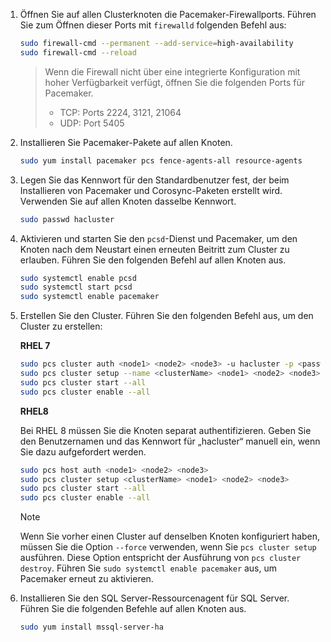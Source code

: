 1. Öffnen Sie auf allen Clusterknoten die Pacemaker-Firewallports. Führen Sie zum Öffnen dieser Ports mit `firewalld` folgenden Befehl aus:

   ```bash
   sudo firewall-cmd --permanent --add-service=high-availability
   sudo firewall-cmd --reload
   ```

   > Wenn die Firewall nicht über eine integrierte Konfiguration mit hoher Verfügbarkeit verfügt, öffnen Sie die folgenden Ports für Pacemaker.
   >
   > * TCP: Ports 2224, 3121, 21064
   > * UDP: Port 5405

1. Installieren Sie Pacemaker-Pakete auf allen Knoten.

   ```bash
   sudo yum install pacemaker pcs fence-agents-all resource-agents
   ```

1. Legen Sie das Kennwort für den Standardbenutzer fest, der beim Installieren von Pacemaker und Corosync-Paketen erstellt wird. Verwenden Sie auf allen Knoten dasselbe Kennwort. 

   ```bash
   sudo passwd hacluster
   ```

1. Aktivieren und starten Sie den `pcsd`-Dienst und Pacemaker, um den Knoten nach dem Neustart einen erneuten Beitritt zum Cluster zu erlauben. Führen Sie den folgenden Befehl auf allen Knoten aus.

   ```bash
   sudo systemctl enable pcsd
   sudo systemctl start pcsd
   sudo systemctl enable pacemaker
   ```

1. Erstellen Sie den Cluster. Führen Sie den folgenden Befehl aus, um den Cluster zu erstellen:

   **RHEL 7** 

   ```bash
   sudo pcs cluster auth <node1> <node2> <node3> -u hacluster -p <password for hacluster>
   sudo pcs cluster setup --name <clusterName> <node1> <node2> <node3> 
   sudo pcs cluster start --all
   sudo pcs cluster enable --all
   ```

   **RHEL8**

   Bei RHEL 8 müssen Sie die Knoten separat authentifizieren. Geben Sie den Benutzernamen und das Kennwort für „hacluster“ manuell ein, wenn Sie dazu aufgefordert werden.

   ```bash
   sudo pcs host auth <node1> <node2> <node3>
   sudo pcs cluster setup <clusterName> <node1> <node2> <node3>
   sudo pcs cluster start --all
   sudo pcs cluster enable --all
   ```
   
   >[!NOTE]
   >Wenn Sie vorher einen Cluster auf denselben Knoten konfiguriert haben, müssen Sie die Option `--force` verwenden, wenn Sie `pcs cluster setup` ausführen. Diese Option entspricht der Ausführung von `pcs cluster destroy`. Führen Sie `sudo systemctl enable pacemaker` aus, um Pacemaker erneut zu aktivieren.

1. Installieren Sie den SQL Server-Ressourcenagent für SQL Server. Führen Sie die folgenden Befehle auf allen Knoten aus. 

   ```bash
   sudo yum install mssql-server-ha
   ```
